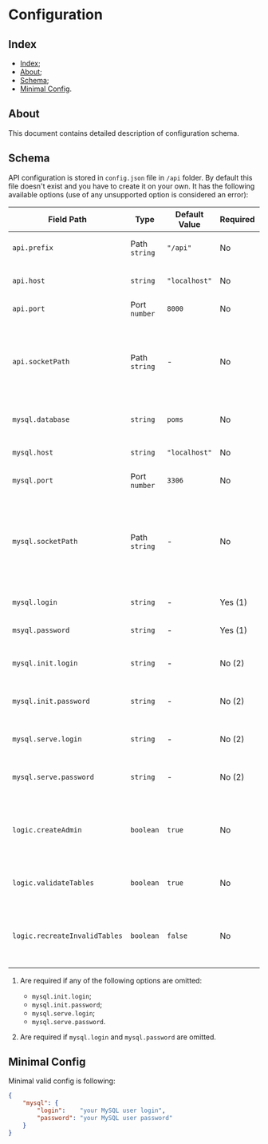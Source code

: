 # Configuration

## Index

- [Index](#index);
- [About](#about);
- [Schema](#schema);
- [Minimal Config](#minimal-config).

## About

This document contains detailed description of configuration schema.

## Schema

API configuration is stored in `config.json` file in `/api` folder.
By default this file doesn't exist and you have to create it on your
own. It has the following available options (use of any unsupported
option is considered an error):

| Field Path                    | Type          | Default Value | Required | Description                                                                        |
|-------------------------------|---------------|---------------|----------|------------------------------------------------------------------------------------|
| `api.prefix`                  | Path `string` | `"/api"`      | No       | Path prefix of all API-requests                                                    |
| `api.host`                    | `string`      | `"localhost"` | No       | HTTP-server host address                                                           |
| `api.port`                    | Port `number` | `8000`        | No       | HTTP-server port                                                                   |
| `api.socketPath`              | Path `string` | -             | No       | HTTP-server Unix-socket path. When used `api.port` is ignored                      |
| `mysql.database`              | `string`      | `poms`        | No       | Name of database to use                                                            |
| `mysql.host`                  | `string`      | `"localhost"` | No       | MySQL server address                                                               |
| `mysql.port`                  | Port `number` | `3306`        | No       | MySQL server port                                                                  |
| `mysql.socketPath`            | Path `string` | -             | No       | MySQL server Unix-socket path. When used `mysql.host` and `mysql.port` are ignored |
| `mysql.login`                 | `string`      | -             | Yes (1)  | MySQL user login                                                                   |
| `msyql.password`              | `string`      | -             | Yes (1)  | MySQL user password                                                                |
| `mysql.init.login`            | `string`      | -             | No  (2)  | MySQL initialization user login                                                    |
| `mysql.init.password`         | `string`      | -             | No  (2)  | MySQL initialization user password                                                 |
| `mysql.serve.login`           | `string`      | -             | No  (2)  | MySQL serving user login                                                           |
| `mysql.serve.password`        | `string`      | -             | No  (2)  | MySQL serving user password                                                        |
| `logic.createAdmin`           | `boolean`     | `true`        | No       | Create default admin account on database initialization                            |
| `logic.validateTables`        | `boolean`     | `true`        | No       | Enables database tables validation                                                 |
| `logic.recreateInvalidTables` | `boolean`     | `false`       | No       | Enables dropping of invalid tables and their recreation                            |

 1) Are required if any of the following options are omitted:

    - `mysql.init.login`;
    - `mysql.init.password`;
    - `mysql.serve.login`;
    - `mysql.serve.password`.

 2) Are required if `mysql.login` and `mysql.password` are omitted.

## Minimal Config

Minimal valid config is following:

```json
{
    "mysql": {
        "login":    "your MySQL user login",
        "password": "your MySQL user password"
    }
}
```

